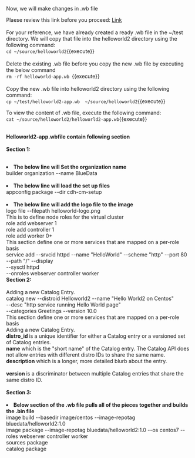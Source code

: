 Now, we will make changes in .wb file <br>

Plaese review this link before you proceed: [Link](http://docs.bluedata.com/awb34_updating-an-existing-image)<br>
<br>
For your reference, we have already created a ready .wb file in the ~/test directory. We will copy that file into the helloworld2 directory using the following command:<br>
`cd ~/source/helloworld2`{{execute}}<br>
<br>Delete the existing .wb file before you copy the new .wb file by executing the below command
<br>`rm -rf helloworld-app.wb `{{execute}}<br>
<br>Copy the new .wb file into helloworld2 directory using the following command:
<br>`cp ~/test/helloworld2-app.wb  ~/source/helloworld2`{{execute}}

To view the content of .wb file, execute the following command:<br>
`cat ~/source/helloworld2/helloworld2-app.wb`{{execute}}

<br><strong>Helloworld2-app.wbfile contain following section</strong>
<br>
<br><b>Section 1:</b> <br>
<br><b><li>The below line will Set the organization name</b>
<br>builder organization --name BlueData
<br>
<br><b><li>The below line will load the set up files</b>
<br>appconfig package --dir cdh-cm-setup
<br>
<br><b><li>The below line will add the logo file to the image</b>
<br>logo file --filepath helloworld-logo.png
<br>This is to define node roles for the virtual cluster
<br>role add webserver 1
<br>role add controller 1
<br>role add worker 0+
<br>This section define one or more services that are mapped on a per-role basis
<br>service add --srvcid httpd --name "HelloWorld" --scheme "http" --port 80 \
	            --path "/" --display  \
	            --sysctl httpd \
	            --onroles webserver controller worker 
<br><b>Section 2:</b> <br>
<br>Adding a new Catalog Entry.
<br>catalog new --distroid Helloworld2 --name "Hello World2 on Centos"  \
	            --desc "http service running Hello World page"    \
	            --categories Greetings --version 10.0
<br>This section define one or more services that are mapped on a per-role basis
<br>Adding a new Catalog Entry.
<br>
<strong>distro_id </strong> is a unique identifier for either a Catalog entry or a versioned set of Catalog entries.
<br>
<strong>name</strong> which is the "short name" of the Catalog entry. The Catalog API does not allow entries with different distro IDs to share the same name.
<br><strong>description</strong> which is a longer, more detailed blurb about the entry.
<br>
<br><strong>version </strong>is a discriminator between multiple Catalog entries that share the same distro ID.
<br>
<br><b>Section 3:</b> <br>
<br><b><li>Below section of the .wb file pulls all of the pieces together and builds the .bin file</b>
<br>image build --basedir image/centos --image-repotag bluedata/helloworld2:1.0
<br>image package --image-repotag bluedata/helloworld2:1.0 --os centos7  --roles webserver controller worker
<br>sources package
<br>catalog package


